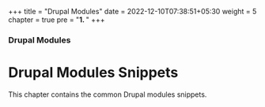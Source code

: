+++
title = "Drupal Modules"
date = 2022-12-10T07:38:51+05:30
weight = 5
chapter = true
pre = "<b>1. </b>"
+++

### Drupal Modules

# Drupal Modules Snippets

This chapter contains the common Drupal modules snippets.